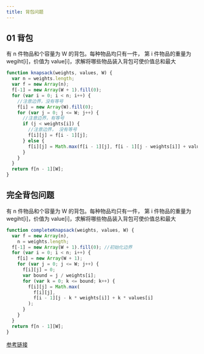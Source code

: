 ```yaml
---
title: 背包问题
---
```


## 01 背包

有 n 件物品和个容量为 W 的背包。每种物品均只有一件，
第 i 件物品的重量为 wegiht[i]，价值为 value[i]，求解将哪些物品装入背包可使价值总和最大

```js
function knapsack(weights, values, W) {
  var n = weights.length;
  var f = new Array(n);
  f[-1] = new Array(W + 1).fill(0);
  for (var i = 0; i < n; i++) {
    //注意边界，没有等号
    f[i] = new Array(W).fill(0);
    for (var j = 0; j <= W; j++) {
      //注意边界，有等号
      if (j < weights[i]) {
        //注意边界， 没有等号
        f[i][j] = f[i - 1][j];
      } else {
        f[i][j] = Math.max(f[i - 1][j], f[i - 1][j - weights[i]] + values[i]); //case 3
      }
    }
  }
  return f[n - 1][W];
}
```

## 完全背包问题

有 n 件物品和个容量为 W 的背包。每种物品均只有一件，
第 i 件物品的重量为 wegiht[i]，价值为 value[i]，求解将哪些物品装入背包可使价值总和最大

```js
function completeKnapsack(weights, values, W) {
  var f = new Array(n),
    n = weights.length;
  f[-1] = new Array(W + 1).fill(0); //初始化边界
  for (var i = 0; i < n; i++) {
    f[i] = new Array(W + 1);
    for (var j = 0; j <= W; j++) {
      f[i][j] = 0;
      var bound = j / weights[i];
      for (var k = 0; k <= bound; k++) {
        f[i][j] = Math.max(
          f[i][j],
          f[i - 1][j - k * weights[i]] + k * values[i]
        );
      }
    }
  }
  return f[n - 1][W];
}
```

[参考链接](https://segmentfault.com/a/1190000012829866)
